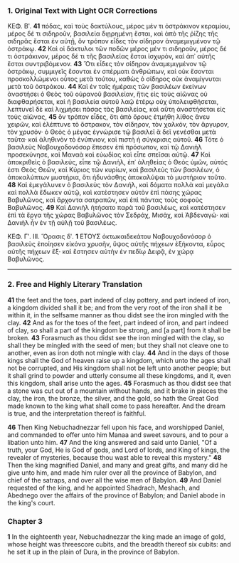 ### 1. Original Text with Light OCR Corrections

ΚΕΦ. Βʹ.
**41** πόδας, καὶ τοὺς δακτύλους, μέρος μέν τι ὀστράκινον κεραμίου, μέρος δέ τι σιδηροῦν, βασιλεία διῃρημένη ἔσται, καὶ ἀπὸ τῆς ῥίζης τῆς σιδηρᾶς ἔσται ἐν αὐτῇ, ὃν τρόπον εἶδες τὸν σίδηρον ἀναμεμιγμένον τῷ ὀστράκῳ.
**42** Καὶ οἱ δάκτυλοι τῶν ποδῶν μέρος μέν τι σιδηροῦν, μέρος δέ τι ὀστράκινον, μέρος δέ τι τῆς βασιλείας ἔσται ἰσχυρόν, καὶ ἀπ᾽ αὐτῆς ἔσται συντριβόμενον.
**43** Ὅτι εἶδες τὸν σίδηρον ἀναμεμιγμένον τῷ ὀστράκῳ, συμμιγεῖς ἔσονται ἐν σπέρματι ἀνθρώπων, καὶ οὐκ ἔσονται προσκολλώμενοι οὗτος μετὰ τούτου, καθὼς ὁ σίδηρος οὐκ ἀναμίγνυται μετὰ τοῦ ὀστράκου.
**44** Καὶ ἐν ταῖς ἡμέραις τῶν βασιλέων ἐκείνων ἀναστήσει ὁ Θεὸς τοῦ οὐρανοῦ βασιλείαν, ἥτις εἰς τοὺς αἰῶνας οὐ διαφθαρήσεται, καὶ ἡ βασιλεία αὐτοῦ λαῷ ἑτέρῳ οὐχ ὑπολειφθήσεται, λεπτυνεῖ δὲ καὶ λιχμήσει πάσας τὰς βασιλείας, καὶ αὕτη ἀναστήσεται εἰς τοὺς αἰῶνας,
**45** ὃν τρόπον εἶδες, ὅτι ἀπὸ ὄρους ἐτμήθη λίθος ἄνευ χειρῶν, καὶ ἐλέπτυνε τὸ ὄστρακον, τὸν σίδηρον, τὸν χαλκόν, τὸν ἄργυρον, τὸν χρυσόν· ὁ Θεὸς ὁ μέγας ἐγνώρισε τῷ βασιλεῖ ἃ δεῖ γενέσθαι μετὰ ταῦτα· καὶ ἀληθινὸν τὸ ἐνύπνιον, καὶ πιστὴ ἡ σύγκρισις αὐτοῦ.
**46** Τότε ὁ βασιλεὺς Ναβουχοδονόσορ ἔπεσεν ἐπὶ πρόσωπον, καὶ τῷ Δανιὴλ προσεκύνησε, καὶ Μαναὰ καὶ εὐωδίας καὶ εἶπε σπεῖσαι αὐτῷ.
**47** Καὶ ἀποκριθεὶς ὁ βασιλεύς, εἶπε τῷ Δανιήλ, ἐπ᾽ ἀληθείας ὁ Θεὸς ὑμῶν, αὐτός ἐστι Θεὸς Θεῶν, καὶ Κύριος τῶν κυρίων, καὶ βασιλεὺς τῶν βασιλέων, ὁ ἀποκαλύπτων μυστήρια, ὅτι ἠδυνάσθης ἀποκαλύψαι τὸ μυστήριον τοῦτο.
**48** Καὶ ἐμεγάλυνεν ὁ βασιλεὺς τὸν Δανιήλ, καὶ δόματα πολλὰ καὶ μεγάλα καὶ πολλὰ ἔδωκεν αὐτῷ, καὶ κατέστησεν αὐτὸν ἐπὶ πάσης χώρας Βαβυλῶνος, καὶ ἄρχοντα σατραπῶν, καὶ ἐπὶ πάντας τοὺς σοφοὺς Βαβυλῶνος.
**49** Καὶ Δανιὴλ ἠτήσατο παρὰ τοῦ βασιλέως, καὶ κατέστησεν ἐπὶ τὰ ἔργα τῆς χώρας Βαβυλῶνος τὸν Σεδράχ, Μισάχ, καὶ Ἀβδεναγώ· καὶ Δανιὴλ ἦν ἐν τῇ αὐλῇ τοῦ βασιλέως.

ΚΕΦ. Γʹ. ΙΙΙ.
Ὅρασις δʹ.
**1** ΕΤΟΥΣ ὀκτωκαιδεκάτου Ναβουχοδονόσορ ὁ βασιλεὺς ἐποίησεν εἰκόνα χρυσῆν, ὕψος αὐτῆς πήχεων ἑξήκοντα, εὖρος αὐτῆς πήχεων ἕξ· καὶ ἔστησεν αὐτὴν ἐν πεδίῳ Δειρᾷ, ἐν χώρᾳ Βαβυλῶνος.

---

### 2. Free and Highly Literary Translation

**41** the feet and the toes, part indeed of clay pottery, and part indeed of iron, a kingdom divided shall it be; and from the very root of the iron shall it be within it, in the selfsame manner as thou didst see the iron mingled with the clay.
**42** And as for the toes of the feet, part indeed of iron, and part indeed of clay, so shall a part of the kingdom be strong, and [a part] from it shall be broken.
**43** Forasmuch as thou didst see the iron mingled with the clay, so shall they be mingled with the seed of men; but they shall not cleave one to another, even as iron doth not mingle with clay.
**44** And in the days of those kings shall the God of heaven raise up a kingdom, which unto the ages shall not be corrupted, and His kingdom shall not be left unto another people; but it shall grind to powder and utterly consume all these kingdoms, and it, even this kingdom, shall arise unto the ages.
**45** Forasmuch as thou didst see that a stone was cut out of a mountain without hands, and it brake in pieces the clay, the iron, the bronze, the silver, and the gold, so hath the Great God made known to the king what shall come to pass hereafter. And the dream is true, and the interpretation thereof is faithful.

**46** Then King Nebuchadnezzar fell upon his face, and worshipped Daniel, and commanded to offer unto him Manaa and sweet savours, and to pour a libation unto him.
**47** And the king answered and said unto Daniel, "Of a truth, your God, He is God of gods, and Lord of lords, and King of kings, the revealer of mysteries, because thou wast able to reveal this mystery."
**48** Then the king magnified Daniel, and many and great gifts, and many did he give unto him, and made him ruler over all the province of Babylon, and chief of the satraps, and over all the wise men of Babylon.
**49** And Daniel requested of the king, and he appointed Shadrach, Meshach, and Abednego over the affairs of the province of Babylon; and Daniel abode in the king's court.

### Chapter 3

**1** In the eighteenth year, Nebuchadnezzar the king made an image of gold, whose height was threescore cubits, and the breadth thereof six cubits: and he set it up in the plain of Dura, in the province of Babylon.